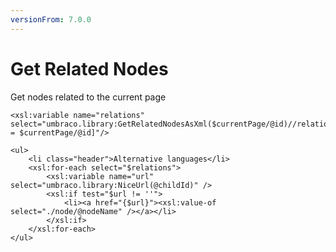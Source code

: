 ```yaml
---
versionFrom: 7.0.0
---
```


# Get Related Nodes
Get nodes related to the current page

	<xsl:variable name="relations" select="umbraco.library:GetRelatedNodesAsXml($currentPage/@id)//relation[@parentId = $currentPage/@id]"/>

	<ul>
		<li class="header">Alternative languages</li>
		<xsl:for-each select="$relations">
			<xsl:variable name="url" select="umbraco.library:NiceUrl(@childId)" />
			<xsl:if test="$url != ''">
				<li><a href="{$url}"><xsl:value-of select="./node/@nodeName" /></a></li>
			</xsl:if>
		</xsl:for-each>
	</ul>